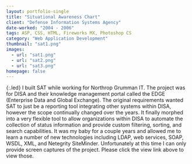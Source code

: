 ```yaml
---
layout: portfolio-single
title: "Situational Awareness Chart"
client: "Defense Information Systems Agency"
date-worked: "2004 - 2006"
tags: ASP, CSS, HTML, Fireworks MX, Photoshop CS
category: "Web Application Development"
thumbnail: "sat1.png"
images:
  - url: "sat1.png"
  - url: "sat2.png"
  - url: "sat3.png"
homepage: false
---
```

{:.led}
I built SAT while working for Northrop Grumman IT. The project was for DISA and their knowledge management portal called the EDGE (Enterprise Data and Global Exchange). The original requirements wanted SAT to just be a reporting tool integrating other systems within DISA, however the scope continually changed over the years. It finally morphed into a very flexible tool to allow organizations within DISA to automate the collection of status information and provide custom filtering, sorting, and search capabilities. It was my baby for a couple years and allowed me to learn a number of new technologies including LDAP, web services, SOAP, WSDL, XML, and Netegrity SiteMinder. Unfortunately at this time I can only provide screen captures of the project. Please click the view link above to view those.

